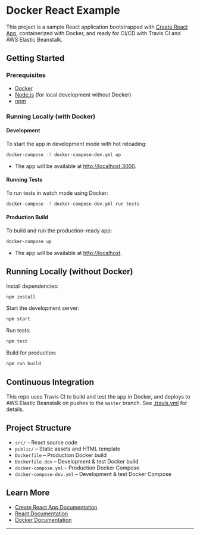 # Docker React Example

This project is a sample React application bootstrapped with [Create React App](https://github.com/facebook/create-react-app), containerized with Docker, and ready for CI/CD with Travis CI and AWS Elastic Beanstalk.

## Getting Started

### Prerequisites

- [Docker](https://www.docker.com/get-started)
- [Node.js](https://nodejs.org/) (for local development without Docker)
- [npm](https://www.npmjs.com/)

### Running Locally (with Docker)

#### Development

To start the app in development mode with hot reloading:

```sh
docker-compose -f docker-compose-dev.yml up
```

- The app will be available at [http://localhost:3000](http://localhost:3000).

#### Running Tests

To run tests in watch mode using Docker:

```sh
docker-compose -f docker-compose-dev.yml run tests
```

#### Production Build

To build and run the production-ready app:

```sh
docker-compose up
```

- The app will be available at [http://localhost](http://localhost).

## Running Locally (without Docker)

Install dependencies:

```sh
npm install
```

Start the development server:

```sh
npm start
```

Run tests:

```sh
npm test
```

Build for production:

```sh
npm run build
```

## Continuous Integration

This repo uses Travis CI to build and test the app in Docker, and deploys to AWS Elastic Beanstalk on pushes to the `master` branch. See [.travis.yml](.travis.yml) for details.

## Project Structure

- `src/` – React source code
- `public/` – Static assets and HTML template
- `Dockerfile` – Production Docker build
- `Dockerfile.dev` – Development & test Docker build
- `docker-compose.yml` – Production Docker Compose
- `docker-compose-dev.yml` – Development & test Docker Compose

## Learn More

- [Create React App Documentation](https://facebook.github.io/create-react-app/docs/getting-started)
- [React Documentation](https://reactjs.org/)
- [Docker Documentation](https://docs.docker.com/)

---